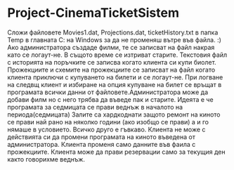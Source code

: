# Project-CinemaTicketSistem

Сложи файловете Movies1.dat, Projections.dat, ticketHistory.txt в папка Temp в главната С: на Windows за да не променяш вътре във файла. :)
Ако администратора създаде филми, те се записват на файл накрая като се логаут-не. В същото време се изтриват старите.
Текстовия файл с историята на поръчките се записва когато клиента си купи биолет.
Прожекциите и схемите на прожекциите се записват на файл когато клиента приключи с купуването на билети и се логаут-не.
При логване на следвщ клиент и избиране на опция купуване на билет се връщат в програмата всички данни от файловете.Администратора може да добави филм но с него трябва да въведе пак и старите. Идеята е че програмата за седмицата се прави веднъж в началото на периода(седмицата)
Залите са хардкоднати защото ремонт на киното се прави най рано на няколко години (ако изобщо се прави) а и го нямаше в условието.
Всичко друго е гъвкаво. 
Клиента не може с действията си да промени програмата на киното въведена от администратора.
Клиента променя само данните във фаила с прожекциите.
Клиента може да прави резервации само за текущия ден както говорихме веднъж.
